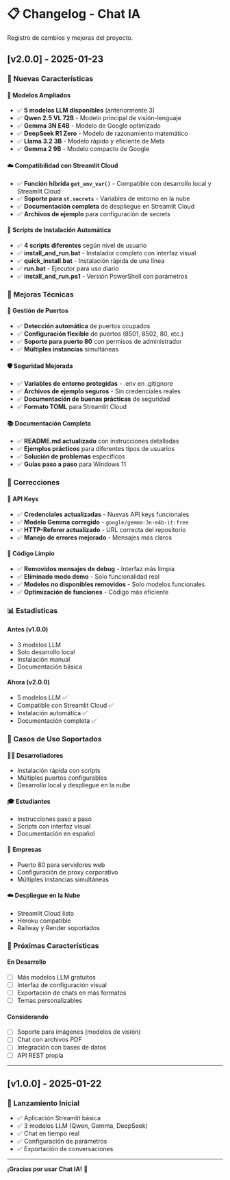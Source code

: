 # 📋 Changelog - Chat IA

Registro de cambios y mejoras del proyecto.

## [v2.0.0] - 2025-01-23

### 🎉 Nuevas Características

#### **🤖 Modelos Ampliados**
- ✅ **5 modelos LLM disponibles** (anteriormente 3)
- ✅ **Qwen 2.5 VL 72B** - Modelo principal de visión-lenguaje
- ✅ **Gemma 3N E4B** - Modelo de Google optimizado
- ✅ **DeepSeek R1 Zero** - Modelo de razonamiento matemático
- ✅ **Llama 3.2 3B** - Modelo rápido y eficiente de Meta
- ✅ **Gemma 2 9B** - Modelo compacto de Google

#### **☁️ Compatibilidad con Streamlit Cloud**
- ✅ **Función híbrida `get_env_var()`** - Compatible con desarrollo local y Streamlit Cloud
- ✅ **Soporte para `st.secrets`** - Variables de entorno en la nube
- ✅ **Documentación completa** de despliegue en Streamlit Cloud
- ✅ **Archivos de ejemplo** para configuración de secrets

#### **🚀 Scripts de Instalación Automática**
- ✅ **4 scripts diferentes** según nivel de usuario
- ✅ **install_and_run.bat** - Instalador completo con interfaz visual
- ✅ **quick_install.bat** - Instalación rápida de una línea
- ✅ **run.bat** - Ejecutor para uso diario
- ✅ **install_and_run.ps1** - Versión PowerShell con parámetros

### 🔧 Mejoras Técnicas

#### **🔌 Gestión de Puertos**
- ✅ **Detección automática** de puertos ocupados
- ✅ **Configuración flexible** de puertos (8501, 8502, 80, etc.)
- ✅ **Soporte para puerto 80** con permisos de administrador
- ✅ **Múltiples instancias** simultáneas

#### **🛡️ Seguridad Mejorada**
- ✅ **Variables de entorno protegidas** - .env en .gitignore
- ✅ **Archivos de ejemplo seguros** - Sin credenciales reales
- ✅ **Documentación de buenas prácticas** de seguridad
- ✅ **Formato TOML** para Streamlit Cloud

#### **📚 Documentación Completa**
- ✅ **README.md actualizado** con instrucciones detalladas
- ✅ **Ejemplos prácticos** para diferentes tipos de usuarios
- ✅ **Solución de problemas** específicos
- ✅ **Guías paso a paso** para Windows 11

### 🐛 Correcciones

#### **🔑 API Keys**
- ✅ **Credenciales actualizadas** - Nuevas API keys funcionales
- ✅ **Modelo Gemma corregido** - `google/gemma-3n-e4b-it:free`
- ✅ **HTTP-Referer actualizado** - URL correcta del repositorio
- ✅ **Manejo de errores mejorado** - Mensajes más claros

#### **🧹 Código Limpio**
- ✅ **Removidos mensajes de debug** - Interfaz más limpia
- ✅ **Eliminado modo demo** - Solo funcionalidad real
- ✅ **Modelos no disponibles removidos** - Solo modelos funcionales
- ✅ **Optimización de funciones** - Código más eficiente

### 📊 Estadísticas

#### **Antes (v1.0.0)**
- 3 modelos LLM
- Solo desarrollo local
- Instalación manual
- Documentación básica

#### **Ahora (v2.0.0)**
- 5 modelos LLM ✅
- Compatible con Streamlit Cloud ✅
- Instalación automática ✅
- Documentación completa ✅

### 🎯 Casos de Uso Soportados

#### **👨‍💻 Desarrolladores**
- Instalación rápida con scripts
- Múltiples puertos configurables
- Desarrollo local y despliegue en la nube

#### **🎓 Estudiantes**
- Instrucciones paso a paso
- Scripts con interfaz visual
- Documentación en español

#### **🏢 Empresas**
- Puerto 80 para servidores web
- Configuración de proxy corporativo
- Múltiples instancias simultáneas

#### **☁️ Despliegue en la Nube**
- Streamlit Cloud listo
- Heroku compatible
- Railway y Render soportados

### 🔮 Próximas Características

#### **En Desarrollo**
- [ ] Más modelos LLM gratuitos
- [ ] Interfaz de configuración visual
- [ ] Exportación de chats en más formatos
- [ ] Temas personalizables

#### **Considerando**
- [ ] Soporte para imágenes (modelos de visión)
- [ ] Chat con archivos PDF
- [ ] Integración con bases de datos
- [ ] API REST propia

---

## [v1.0.0] - 2025-01-22

### 🎉 Lanzamiento Inicial
- ✅ Aplicación Streamlit básica
- ✅ 3 modelos LLM (Qwen, Gemma, DeepSeek)
- ✅ Chat en tiempo real
- ✅ Configuración de parámetros
- ✅ Exportación de conversaciones

---

**¡Gracias por usar Chat IA!** 🎊
